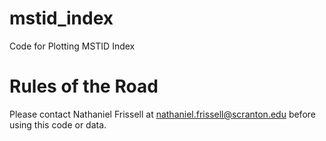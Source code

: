 # mstid_index
Code for Plotting MSTID Index

# Rules of the Road
Please contact Nathaniel Frissell at nathaniel.frissell@scranton.edu before using this code or data.
